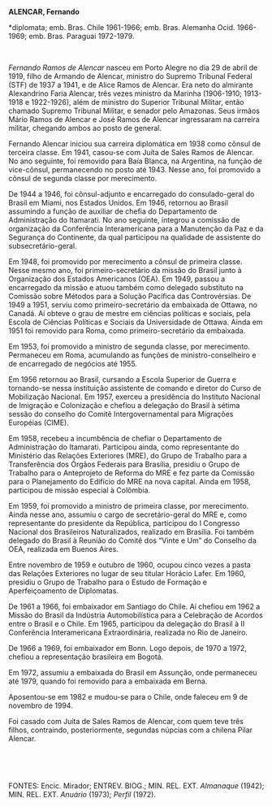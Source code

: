 **ALENCAR, Fernando**

\*diplomata; emb. Bras. Chile 1961-1966; emb. Bras. Alemanha Ocid.
1966-1969; emb. Bras. Paraguai 1972-1979.

 

*Fernando Ramos de Alencar* nasceu em Porto Alegre no dia 29 de abril de
1919, filho de Armando de Alencar, ministro do Supremo Tribunal Federal
(STF) de 1937 a 1941, e de Alice Ramos de Alencar. Era neto do almirante
Alexandrino Faria Alencar, três vezes ministro da Marinha (1906-1910;
1913-1918 e 1922-1926), além de ministro do Superior Tribunal Militar,
então chamado Supremo Tribunal Militar, e senador pelo Amazonas. Seus
irmãos Mário Ramos de Alencar e José Ramos de Alencar ingressaram na
carreira militar, chegando ambos ao posto de general.

Fernando Alencar iniciou sua carreira diplomática em 1938 como cônsul de
terceira classe. Em 1941, casou-se com Juíta de Sales Ramos de Alencar.
No ano seguinte, foi removido para Baía Blanca, na Argentina, na função
de vice-cônsul, permanecendo no posto até 1943. Nesse ano, foi promovido
a cônsul de segunda classe por merecimento.

De 1944 a 1946, foi cônsul-adjunto e encarregado do consulado-geral do
Brasil em Miami, nos Estados Unidos. Em 1946, retornou ao Brasil
assumindo a função de auxiliar de chefia do Departamento de
Administração do Itamarati. No ano seguinte, integrou a comissão de
organização da Conferência Interamericana para a Manutenção da Paz e da
Segurança do Continente, da qual participou na qualidade de assistente
do subsecretário-geral.

Em 1948, foi promovido por merecimento a cônsul de primeira classe.
Nesse mesmo ano, foi primeiro-secretário da missão do Brasil junto à
Organização dos Estados Americanos (OEA). Em 1949, passou a encarregado
da missão e atuou também como delegado substituto na Comissão sobre
Métodos para a Solução Pacífica das Controvérsias. De 1949 a 1951,
serviu como primeiro-secretário da embaixada de Ottawa, no Canadá. Aí
obteve o grau de mestre em ciências políticas e sociais, pela Escola de
Ciências Políticas e Sociais da Universidade de Ottawa. Ainda em 1951
foi removido para Roma, como primeiro-secretário da embaixada.

Em 1953, foi promovido a ministro de segunda classe, por merecimento.
Permaneceu em Roma, acumulando as funções de ministro-conselheiro e de
encarregado de negócios até 1955.

Em 1956 retornou ao Brasil, cursando a Escola Superior de Guerra e
tornando-se nessa instituição assistente de comando e diretor do Curso
de Mobilização Nacional. Em 1957, exerceu a presidência do Instituto
Nacional de Imigração e Colonização e chefiou a delegação do Brasil à
sétima sessão do conselho do Comitê Intergovernamental para Migrações
Européias (CIME).

Em 1958, recebeu a incumbência de chefiar o Departamento de
Administração do Itamarati. Participou ainda, como representante do
Ministério das Relações Exteriores (MRE), do Grupo de Trabalho para a
Transferência dos Órgãos Federais para Brasília, presidiu o Grupo de
Trabalho para o Anteprojeto de Reforma do MRE e fez parte da Comissão
para o Planejamento do Edifício do MRE na nova capital. Ainda em 1958,
participou de missão especial à Colômbia.

Em 1959, foi promovido a ministro de primeira classe, por merecimento.
Ainda nesse ano, assumiu o cargo de secretário-geral do MRE e, como
representante do presidente da República, participou do I Congresso
Nacional dos Brasileiros Naturalizados, realizado em Brasília. Foi
também delegado do Brasil à Reunião do Comitê dos “Vinte e Um” do
Conselho da OEA, realizada em Buenos Aires.

Entre novembro de 1959 e outubro de 1960, ocupou cinco vezes a pasta das
Relações Exteriores no lugar de seu titular Horácio Lafer. Em 1960,
presidiu o Grupo de Trabalho para o Estudo de Formação e Aperfeiçoamento
de Diplomatas.

De 1961 a 1966, foi embaixador em Santiago do Chile. Aí chefiou em 1962
a Missão do Brasil da Indústria Automobilística para a Celebração de
Acordos entre o Brasil e o Chile. Em 1965, participou da delegação do
Brasil à II Conferência Interamericana Extraordinária, realizada no Rio
de Janeiro.

De 1966 a 1969, foi embaixador em Bonn. Logo depois, de 1970 a 1972,
chefiou a representação brasileira em Bogotá.

Em 1972, assumiu a embaixada do Brasil em Assunção, onde permaneceu até
1979, quando foi removido para a embaixada em Berna.

Aposentou-se em 1982 e mudou-se para o Chile, onde faleceu em 9 de
novembro de 1994.

Foi casado com Juíta de Sales Ramos de Alencar, com quem teve três
filhos, contraindo, posteriormente, segundas núpcias com a chilena Pilar
Alencar.

 

 

FONTES: Encic. Mirador; ENTREV. BIOG.; MIN. REL. EXT. *Almanaque*
(1942); MIN. REL. EXT. *Anuário* (1973); *Perfil* (1972).

 

